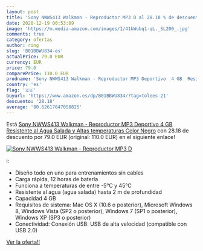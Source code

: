 ```yaml
---
layout: post
title: 'Sony NWWS413 Walkman - Reproductor MP3 D al 28.18 % de descuento'
date: 2020-12-19 00:53:09
image: 'https://m.media-amazon.com/images/I/41kWubq1-qL._SL200_.jpg'
comments: true
category: ofertas
author: ring
slug: 'B01BBWU834-es'
actualPrice: 79.0 EUR
currency: EUR
price: 79.0
comparePrice: 110.0 EUR
prodname: 'Sony NWWS413 Walkman - Reproductor MP3 Deportivo  4 GB  Resistente al Agua Salada y Altas temperaturas   Color Negro'
country: 'es'
flag: '🇪🇸'
buyurl: 'https://www.amazon.es/dp/B01BBWU834/?tag=tolees-21'
descuento: '28.18'
average: '80.62617647058825'
---
```


Está [Sony NWWS413 Walkman - Reproductor MP3 Deportivo  4 GB  Resistente al Agua Salada y Altas temperaturas   Color Negro](https://www.amazon.es/dp/B01BBWU834/?tag=tolees-21) con 28.18 de descuento por 79.0 EUR (original: 110.0 EUR) en el siguiente enlace!

[![Sony NWWS413 Walkman - Reproductor MP3 D](https://m.media-amazon.com/images/I/41kWubq1-qL._SL200_.jpg)](https://www.amazon.es/dp/B01BBWU834/?tag=tolees-21)

ℹ️:

- Diseño todo en uno para entrenamientos sin cables
- Carga rápida, 12 horas de batería
- Funciona a temperaturas de entre -5°C y 45°C
- Resistente al agua (agua salada) hasta 2 m de profundidad
- Capacidad 4 GB
- Requisitos de sistema: Mac OS X (10.6 o posterior), Microsoft Windows 8, Windows Vista (SP2 o posterior), Windows 7 (SP1 o posterior), Windows XP (SP3 o posterior)
- Conectividad: Conexión USB: USB de alta velocidad (compatible con USB 2.0)

[Ver la oferta!!](https://www.amazon.es/dp/B01BBWU834/?tag=tolees-21)
